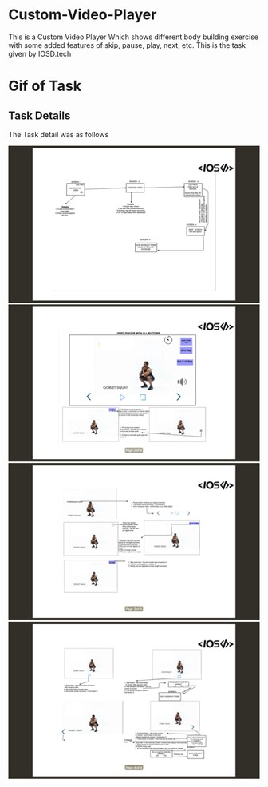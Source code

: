 # Custom-Video-Player
This is a Custom Video Player Which shows different body building exercise with some added features of skip, pause, play, next, etc. This is the task given by IOSD.tech

# Gif of Task

## Task Details

The Task detail was as follows 

![Alt text](https://github.com/lakshaychhabra/Custom-Video-Player/blob/master/TaskDetails/1.png "Optional Title")
![Alt text](https://github.com/lakshaychhabra/Custom-Video-Player/blob/master/TaskDetails/2.png "Optional Title")
![Alt text](https://github.com/lakshaychhabra/Custom-Video-Player/blob/master/TaskDetails/3.png "Optional Title")
![Alt text](https://github.com/lakshaychhabra/Custom-Video-Player/blob/master/TaskDetails/4.png "Optional Title")

